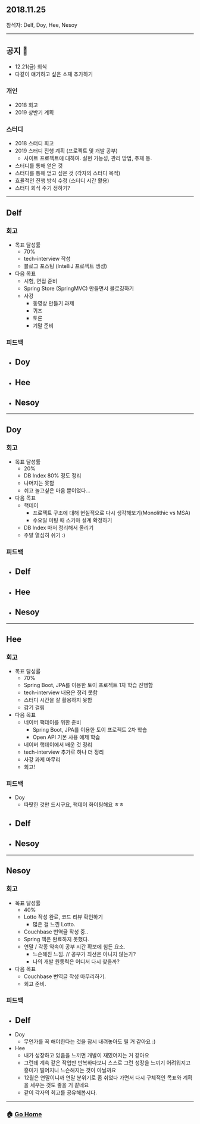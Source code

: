 
## 2018.11.25
참석자: Delf, Doy, Hee, Nesoy

---

## 공지 :pushpin:
* 12.21(금) 회식 
* 다같이 얘기하고 싶은 소재 추가하기 

### 개인 
* 2018 회고
* 2019 상반기 계획 
### 스터디
* 2018 스터디 회고 
* 2019 스터디 진행 계획 (프로젝트 및 개발 공부)
    * 사이트 프로젝트에 대하여. 실현 가능성, 관리 방법, 주제 등.
* 스터디를 통해 얻은 것
* 스터디를 통해 얻고 싶은 것 (각자의 스터디 목적)
* 효율적인 진행 방식 수정 (스터디 시간 활용)
* 스터디 회식 주기 정하기?

---

## Delf
### 회고
- 목표 달성률
    - 70%
    - tech-interview 작성
    - 블로그 포스팅 (IntelliJ 프로젝트 생성)
- 다음 목표
    - 시험, 면접 준비
    - Spring Store (SpringMVC) 만들면서 블로깅하기
    - 사강
        - 동영상 만들기 과제
        - 퀴즈
        - 토론
        - 기말 준비
### 피드백
- Doy
    -
- Hee
    -
- Nesoy
    -

---

## Doy
### 회고
- 목표 달성률
    - 20%
    - DB Index 80% 정도 정리
    - 나머지는 못함
    - 쉬고 놀고싶은 마음 뿐이었다...
- 다음 목표
    - 핵데이
        - 프로젝트 구조에 대해 현실적으로 다시 생각해보기(Monolithic vs MSA)
        - 수요일 미팅 때 스키마 설계 확정하기
    - DB Index 마저 정리해서 올리기
    - 주말 열심히 쉬기 :)
### 피드백
- Delf
    -
- Hee
    -
- Nesoy
    -

---

## Hee
### 회고
- 목표 달성률
    - 70% 
    - Spring Boot, JPA를 이용한 토이 프로젝트 1차 학습 진행함
    - tech-interview 내용은 정리 못함
    - 스터디 시간을 잘 활용하지 못함
    - 감기 걸림 
- 다음 목표
    - 네이버 핵데이를 위한 준비 
        - Spring Boot, JPA를 이용한 토이 프로젝트 2차 학습 
        - Open API 기본 사용 예제 학습 
    - 네이버 핵데이에서 배운 것 정리
    - tech-interview 추가로 하나 더 정리 
    - 사강 과제 마무리 
    - 회고! 
### 피드백
- Doy
    - 따땃한 것만 드시구요, 핵데이 화이팅해요 ㅎㅎ
- Delf
    -
- Nesoy
    -

---

## Nesoy
### 회고
- 목표 달성률
    - 40%
    - Lotto 작성 완료, 코드 리뷰 확인하기
        - 많은 걸 느낀 Lotto.
    - Couchbase 번역글 작성 중..
    - Spring 책은 완료하지 못했다.
    - 연말 / 각종 약속이 공부 시간 확보에 힘든 요소.
        - 느슨해진 느낌. // 공부가 최선은 아니지 않는가?
        - 나의 개발 원동력은 어디서 다시 찾을까?
- 다음 목표
    - Couchbase 번역글 작성 마무리하기.
    - 회고 준비.

### 피드백
- Delf
    -
- Doy
    - 무언가를 꼭 해야한다는 것을 잠시 내려놓아도 될 거 같아요 :)
- Hee
    - 내가 성장하고 있음을 느끼면 개발이 재밌어지는 거 같아요
    - 그런데 계속 같은 작업만 반복하다보니 스스로 그런 성장을 느끼기 어려워지고 흥미가 떨어지니 느슨해지는 것이 아닐까요
    - 12월은 연말이니까 연말 분위기로 좀 쉬었다 가면서 다시 구체적인 목표와 계획을 세우는 것도 좋을 거 같네요 
    - 같이 각자의 회고를 공유해봅시다.

---

### :house: [Go Home](https://github.com/T-WWL/WWL)
